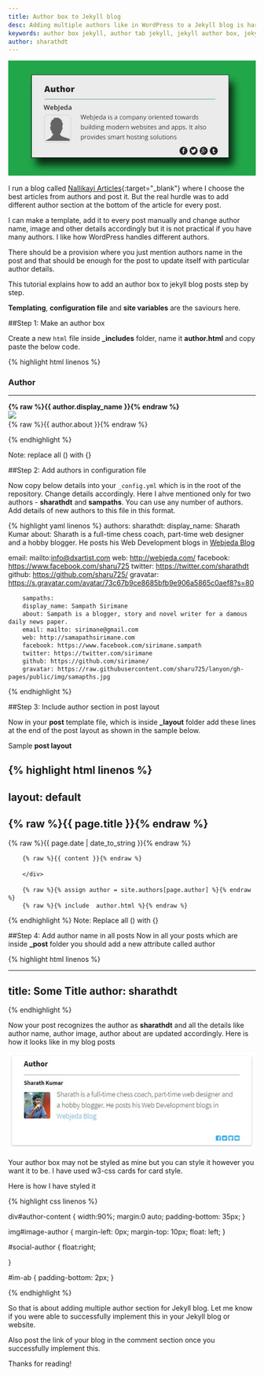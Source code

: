 ```yaml
---
title: Author box to Jekyll blog
desc: Adding multiple authors like in WordPress to a Jekyll blog is hard. But not anymore. Learn how to add an author box to your Jekyll blog with these easy steps.
keywords: author box jekyll, author tab jekyll, jekyll author box, jekyll author section
author: sharathdt
---
```


<img alt="Author box jekyll" title="Author box for jekyll" itemprop="thumbnailUrl" src="/images/author-box-jekyll.jpg">

I run a blog called [Nallikayi Articles](https://articles.nallikayi.com){:target="_blank"} where I choose the best articles from authors and post it. But the real hurdle was to add different author section at the bottom of the article for every post. 

I can make a template, add it to every post manually and change author name, image and other details accordingly but it is not practical if you have many authors. I like how WordPress handles different authors.

There should be a provision where you just mention authors name in the post and that should be enough for the post to update itself with particular author details.

This tutorial explains how to add an author box to jekyll blog posts step by step.

**Templating**, **configuration file** and **site variables** are the saviours here.

##Step 1: Make an author box

Create a new ```html``` file inside **_includes** folder, name it **author.html** and copy paste the below code.


{% highlight html linenos %}

<link rel="stylesheet" href="https://maxcdn.bootstrapcdn.com/font-awesome/4.5.0/css/font-awesome.min.css">

<div class="w3-card-2">
  <div id="author-content">
    <h3>Author</h3>
                         <hr>
     <div itemprop="author" id="name-author"><strong>{% raw %}{{ author.display_name }}{% endraw %}</strong><br /></div>
     <div id="im-ab">
     <img itemprop="image" id="image-author" src="{% raw %}{{ author.gravatar }}{% endraw %}">
        <div id="about-author">{% raw %}{{ author.about }}{% endraw %}</div>
        </div>
      <div id="social-author"> 
            <a href="{% raw %}{{ author.facebook }}{% endraw %}" ><i class="fa fa-facebook-square fa"></i></a>
            <a href="{% raw %}{{ author.twitter }}{% endraw %}" ><i class="fa fa-twitter-square fa"></i></a>
            <a href="{% raw %}{{ author.github }}{% endraw %}" ><i class="fa fa-github-square fa"></i></a>
            <a href="{% raw %}{{ author.email }}{% endraw %}" ><i class="fa fa-envelope-square fa"></i></a>
            </div>
       </div>
    </div>
    
{% endhighlight %}

Note: replace all () with {}

##Step 2: Add authors in configuration file

Now copy below details into your ```_config.yml``` which is in the root of the repository. Change details accordingly. Here I ahve mentioned only for two authors - **sharathdt** and **sampaths**. You can use any number of authors. Add details of new authors to this file in this format.

{% highlight yaml linenos %}
authors:
      sharathdt:
        display_name: Sharath Kumar
        about: Sharath is a full-time chess coach, part-time web designer and a hobby blogger. He posts his Web Development blogs in <a href="http://blog.webjeda.com" >Webjeda Blog</a></p>
        email: mailto:info@dxartist.com
        web: http://webjeda.com/
        facebook: https://www.facebook.com/sharu725
        twitter: https://twitter.com/sharathdt
        github: https://github.com/sharu725/
        gravatar: https://s.gravatar.com/avatar/73c67b9ce8685bfb9e906a5865c0aef8?s=80
        
        
        sampaths:
        display_name: Sampath Sirimane
        about: Sampath is a blogger, story and novel writer for a damous daily news paper.
        email: mailto: sirimane@gmail.com
        web: http://samapathsirimane.com
        facebook: https://www.facebook.com/sirimane.sampath
        twitter: https://twitter.com/sirimane
        github: https://github.com/sirimane/
        gravatar: https://raw.githubusercontent.com/sharu725/lanyon/gh-pages/public/img/samapths.jpg
        
{% endhighlight %}

##Step 3: Include author section in post layout

Now in your **post** template file, which is inside **_layout** folder add these lines at the end of the post layout as shown in the sample below.

 Sample **post layout**
 
{% highlight html linenos %} 
---
layout: default
---


<article id="post-page" >
	    <h2>{% raw %}{{ page.title }}{% endraw %}</h2>		
	    <time datetime="{% raw %}{{ page.date | date_to_xmlschema }}{% endraw %}" class="by-line" >{% raw %}{{ page.date | date_to_string }}{% endraw %}</time>
	    <div class="content" >

		{% raw %}{{ content }}{% endraw %}
		
	    </div>
    
        {% raw %}{% assign author = site.authors[page.author] %}{% endraw %}
        {% raw %}{% include  author.html %}{% endraw %}
        
        
</article>
 



 {% endhighlight %}
Note: Replace all () with {}


##Step 4: Add author name in all posts
Now in all your posts which are inside **_post** folder you should add a new attribute called author

{% highlight html linenos %} 


---
title: Some Title
author: sharathdt
---


{% endhighlight %}

Now your post recognizes the author as **sharathdt** and all the details like author name, author image, author about are updated accordingly. Here is how it looks like in my blog posts

![Author box for jekyll](/images/author-section-jekyll-sample.jpg)


Your author box may not be styled as mine but you can style it however you want it to be. I have used w3-css cards for card style.

Here is how I have styled it

{% highlight css linenos %} 

<link rel="stylesheet" href="http://www.w3schools.com/lib/w3.css">

div#author-content {
    width:90%;
    margin:0 auto;
    padding-bottom: 35px;
}

img#image-author {
    margin-left: 0px;
    margin-top: 10px;
    float: left;
}

#social-author {
    float:right;    

}

#im-ab {
    padding-bottom: 2px;
}


{% endhighlight %}

So that is about adding multiple author section for Jekyll blog. Let me know if you were able to successfully implement this in your Jekyll blog or website. 

Also post the link of your blog in the comment section once you successfully implement this. 

Thanks for reading!
